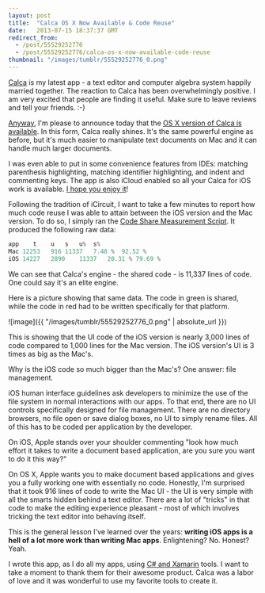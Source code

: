 ```yaml
---
layout: post
title:  "Calca OS X Now Available & Code Reuse"
date:   2013-07-15 18:37:37 GMT
redirect_from:
  - /post/55529252776
  - /post/55529252776/calca-os-x-now-available-code-reuse
thumbnail: "/images/tumblr/55529252776_0.png"
---
```




[Calca](http://calca.io) is my latest app - a text editor and computer algebra system happily married together. The reaction to Calca has been overwhelmingly positive. I am very excited that people are finding it useful. Make sure to leave reviews and tell your friends. :-)

[Anyway](http://marco.org), I'm please to announce today that the [OS X version of Calca is available](https://itunes.apple.com/us/app/calca/id635758264?ls=1&mt=12). In this form, Calca really shines. It's the same powerful engine as before, but it's much easier to manipulate text documents on Mac and it can handle much larger documents.

I was even able to put in some convenience features from IDEs: matching parenthesis highlighting, matching identifier highlighting, and indent and commenting keys. The app is also iCloud enabled so all your Calca for iOS work is available. [I hope you enjoy it](http://calca.io)!

Following the tradition of iCircuit, I want to take a few minutes to report how much code reuse I was able to attain between the iOS version and the Mac version. To do so, I simply ran the [Code Share Measurement Script](https://gist.github.com/praeclarum/1608597). It produced the following raw data:

```csharp
app    t	u	s	u%	s%
Mac	12253	916	11337	7.48 %	92.52 %
iOS	14227	2890	11337	20.31 %	79.69 %
```


We can see that Calca's engine - the shared code - is 11,337 lines of code. One could say it's an elite engine.

Here is a picture showing that same data. The code in green is shared, while the code in red had to be written specifically for that platform.

![image]({{ "/images/tumblr/55529252776_0.png" | absolute_url }})

This is showing that the UI code of the iOS version is nearly 3,000 lines of code compared to 1,000 lines for the Mac version. The iOS version's UI is 3 times as big as the Mac's.

Why is the iOS code so much bigger than the Mac's? One answer: file management.

iOS human interface guidelines ask developers to minimize the use of the file system in normal interactions with our apps. To that end, there are no UI controls specifically designed for file management. There are no directory browsers, no file open or save dialog boxes, no UI to simply rename files. All of this has to be coded per application by the developer.

On iOS, Apple stands over your shoulder commenting "look how much effort it takes to write a document based application, are you sure you want to do it this way?"

On OS X, Apple wants you to make document based applications and gives you a fully working one with essentially no code. Honestly, I'm surprised that it took 916 lines of code to write the Mac UI - the UI is very simple with all the smarts hidden behind a text editor. There are a lot of "tricks" in that code to make the editing experience pleasant - most of which involves tricking the text editor into behaving itself.

This is the general lesson I've learned over the years: **writing iOS apps is a hell of a lot more work than writing Mac apps**. Enlightening? No. Honest? Yeah.

I wrote this app, as I do all my apps, using [C# and Xamarin](http://xamarin.com/ios) tools. I want to take a moment to thank them for their awesome product. Calca was a labor of love and it was wonderful to use my favorite tools to create it.
